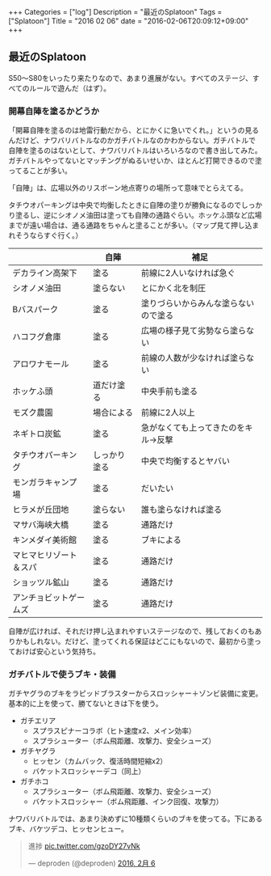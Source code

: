 +++
Categories = ["log"]
Description = "最近のSplatoon"
Tags = ["Splatoon"]
Title = "2016 02 06"
date = "2016-02-06T20:09:12+09:00"
+++

## 最近のSplatoon
S50〜S80をいったり来たりなので、あまり進展がない。すべてのステージ、すべてのルールで遊んだ（はず）。

### 開幕自陣を塗るかどうか
「開幕自陣を塗るのは地雷行動だから、とにかくに急いでくれ。」というの見るんだけど、ナワバリバトルなのかガチバトルなのかわからない。ガチバトルで自陣を塗るのはないとして、ナワバリバトルはいろいろなので書き出してみた。ガチバトルやってないとマッチングがぬるいせいか、ほとんど打開できるので塗ってることが多い。

「自陣」は、広場以外のリスボーン地点寄りの場所って意味でとらえてる。

タチウオパーキングは中央で均衡したときに自陣の塗りが勝負になるのでしっかり塗るし、逆にシオノメ油田は塗っても自陣の通路ぐらい。ホッケふ頭など広場までが遠い場合は、通る通路をちゃんと塗ることが多い。（マップ見て押し込まれそうならすぐ行く。）

|   | 自陣 | 補足 |
|---|---|--|
| デカライン高架下 | 塗る | 前線に2人いなければ急ぐ |
| シオノメ油田 | 塗らない | とにかく北を制圧 |
| Bバスパーク | 塗る | 塗りづらいからみんな塗らないので塗る |
| ハコフグ倉庫 | 塗る | 広場の様子見て劣勢なら塗らない |
| アロワナモール | 塗る | 前線の人数が少なければ塗らない |
| ホッケふ頭 | 道だけ塗る | 中央手前も塗る |
| モズク農園 | 場合による | 前線に2人以上 |
| ネギトロ炭鉱 | 塗る | 急がなくても上ってきたのをキル→反撃 |
| タチウオパーキング | しっかり塗る | 中央で均衡するとヤバい |
| モンガラキャンプ場 | 塗る | だいたい |
| ヒラメが丘団地 | 塗らない | 誰も塗らなければ塗る |
| マサバ海峡大橋 | 塗る | 通路だけ |
| キンメダイ美術館 | 塗る | ブキによる |
| マヒマヒリゾート＆スパ | 塗る | 通路だけ |
| ショッツル鉱山 | 塗る | 通路だけ |
| アンチョビットゲームズ | 塗る | 通路だけ |

自陣が広ければ、それだけ押し込まれやすいステージなので、残しておくのもありかもしれない。だけど、塗ってくれる保証はどこにもないので、最初から塗っておけば安心という気持ち。

### ガチバトルで使うブキ・装備
ガチヤグラのブキをラピッドブラスターからスロッシャー＋ゾンビ装備に変更。基本的に上を使って、勝てないときは下を使う。

- ガチエリア
	- スプラスピナーコラボ（ヒト速度x2、メイン効率）
	- スプラシューター（ボム飛距離、攻撃力、安全シューズ）
- ガチヤグラ
	- ヒッセン（カムバック、復活時間短縮x2）
	- バケットスロッシャーデコ（同上）
- ガチホコ
	- スプラシューター（ボム飛距離、攻撃力、安全シューズ）
	- バケットスロッシャー（ボム飛距離、インク回復、攻撃力）

ナワバリバトルでは、あまり決めずに10種類くらいのブキを使ってる。下にあるブキ、バケツデコ、ヒッセンヒュー。

<blockquote class="twitter-tweet" data-lang="ja"><p lang="ja" dir="ltr">進捗 <a href="https://t.co/gzoDY27vNk">pic.twitter.com/gzoDY27vNk</a></p>&mdash; deproden (@deproden) <a href="https://twitter.com/deproden/status/695935589045006336">2016, 2月 6</a></blockquote>
<script async src="//platform.twitter.com/widgets.js" charset="utf-8"></script>